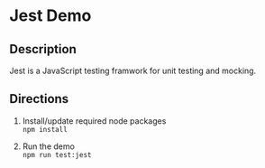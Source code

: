 # Jest Demo

## Description

Jest is a JavaScript testing framwork for unit testing and mocking.  

## Directions

1. Install/update required node packages  
    ```npm install```

2. Run the demo  
    ```npm run test:jest```
